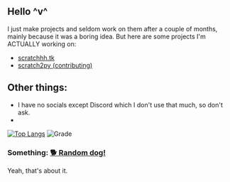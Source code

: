 ## Hello ^v^
I just make projects and seldom work on them after a couple of months, mainly because it was a boring idea. But here are some projects I'm ACTUALLY working on:
 - [scratchhh.tk](https://github.com/themysticsavages/scratchhh.tk)
 - [scratch2py (contributing)](https://github.com/the-cloud-dev/scratch2py)

## Other things:
 - I have no socials except Discord which I don't use that much, so don't ask.
 - 

[![Top Langs](https://github-readme-stats.vercel.app/api/top-langs/?username=themysticsavages&theme=dark&layout=compact)](https://github.com/themysticsavages?tab=repositories)
![Grade](https://github-readme-stats.vercel.app/api?username=themysticsavages&hide=contribs,prs&theme=dark&layout=compact)

### Something: [🐕 Random dog!](https://images.dog.ceo/breeds/shihtzu/n02086240_2526.jpg)

Yeah, that's about it.
